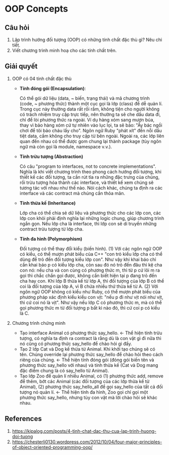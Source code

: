# OOP Concepts

## Câu hỏi

1. Lập trình hướng đối tượng (OOP) có những tính chất đặc thù gì? Nêu chi tiết.
2. Viết chương trình minh hoạ cho các tính chất trên.

## Giải quyết

1. OOP có 04 tính chất đặc thù
    * **Tính đóng gói (Encapsulation)**:
    
         Có thể gói dữ liệu (data, ~ biến, trạng thái) và mã chương trình (code, ~ phương thức) thành một cục gọi là lớp (class) để dễ quản lí. Trong cục này thường data rất rối rắm, không tiện cho người không có trách nhiệm truy cập trực tiếp, nên thường ta sẽ che dấu data đi, chỉ để lòi phương thức ra ngoài. Ví dụ hàng xóm sang mượn búa, thay vì bảo hàng xóm cứ tự nhiên vào lục lọi, ta sẽ bảo: "Ấy bác ngồi chơi để tôi bảo cháu lấy cho". Ngôn ngữ Ruby "phát xít" đến nỗi dấu tiệt data, cấm không cho truy cập từ bên ngoài. Ngoài ra, các lớp liên quan đến nhau có thể được gom chung lại thành package (tùy ngôn ngữ mà còn gọi là module, namespace v.v.).

    * **Tính trừu tượng (Abstraction)**
         
         Có câu "program to interfaces, not to concrete implementations". Nghĩa là khi viết chương trình theo phong cách hướng đối tượng, khi thiết kế các đối tượng, ta cần rút tỉa ra những đặc trưng của chúng, rồi trừu tượng hóa thành các interface, và thiết kế xem chúng sẽ tương tác với nhau như thế nào. Nói cách khác, chúng ta định ra các interface và các contract mà chúng cần thỏa mãn.

    * **Tính thừa kế (Inheritance)**
         
         Lớp cha có thể chia sẻ dữ liệu và phương thức cho các lớp con, các lớp con khỏi phải định nghĩa lại những logic chung, giúp chương trình ngắn gọn. Nếu lớp cha là interface, thì lớp con sẽ di truyền những contract trừu tượng từ lớp cha.

    * **Tính đa hình (Polymorphism)**

         Đối tượng có thể thay đổi kiểu (biến hình). (1) Với các ngôn ngữ OOP có kiểu, có thể mượn phát biểu của C++ "con trỏ kiểu lớp cha có thể dùng để trỏ đến đối tượng kiểu lớp con". Như vậy khi khai báo chỉ cần khai báo p có kiểu lớp cha, còn sau đó nó trỏ đến đâu thì kệ cha con nó: nếu cha và con cùng có phương thức m, thì từ p cứ lôi m ra gọi thì chắc chắn gọi được, không cần biết hiện tại p đang trỏ đến cha hay con. Khi lớp B thừa kế từ lớp A, thì đối tượng của lớp B có thể coi là đối tượng của lớp A, vì B chứa nhiều thứ thừa kế từ A. (2) Với ngôn ngữ OOP không có kiểu như Ruby, có thể mượn phát biểu của phương pháp xác định kiểu kiểu con vịt: "nếu p đi như vịt nói như vịt, thì cứ coi nó là vịt". Như vậy nếu lớp C có phương thức m, mà có thể gọi phương thức m từ đối tượng p bất kì nào đó, thì cứ coi p có kiểu là C.

2. Chương trình chứng minh

    * Tạo interface Animal có phương thức say_hello. <- Thể hiện tính trừu tượng, có nghĩa ta định ra contract là rằng dù là con vật gì đi nữa thì nó cũng có phương thức say_hello để chào hỏi gì đấy.
    * Tạo 2 lớp Cat và Dog kế thừa từ Animal. Khi khởi tạo chúng sẽ có tên. Chúng override lại phương thức say_hello để chào hỏi theo cách riêng của chúng. <- Thể hiện tính đóng gói (đóng gói biến tên và phương thức say_hello với nhau) và tính thừa kế (Cat và Dog mang đặc điểm chung là có say_hello từ Animal).
    * Tạo lớp Zoo để quản lí nhiều Animal, có (1) phương thức add, remove để thêm, bớt các Animal (các đối tượng của các lớp thừa kế từ Animal), (2) phương thức say_hello_all để gọi say_hello của tất cả đối tượng nó quản lí. <- Thể hiện tính đa hình, Zoo gọi chỉ gọi một phương thức say_hello, nhưng tùy con vật mà lời chào hỏi sẽ khác nhau.

## References

1. https://kipalog.com/posts/4-tinh-chat-dac-thu-cua-lap-trinh-huong-doi-tuong
2. https://chesterli0130.wordpress.com/2012/10/04/four-major-principles-of-object-oriented-programming-oop/